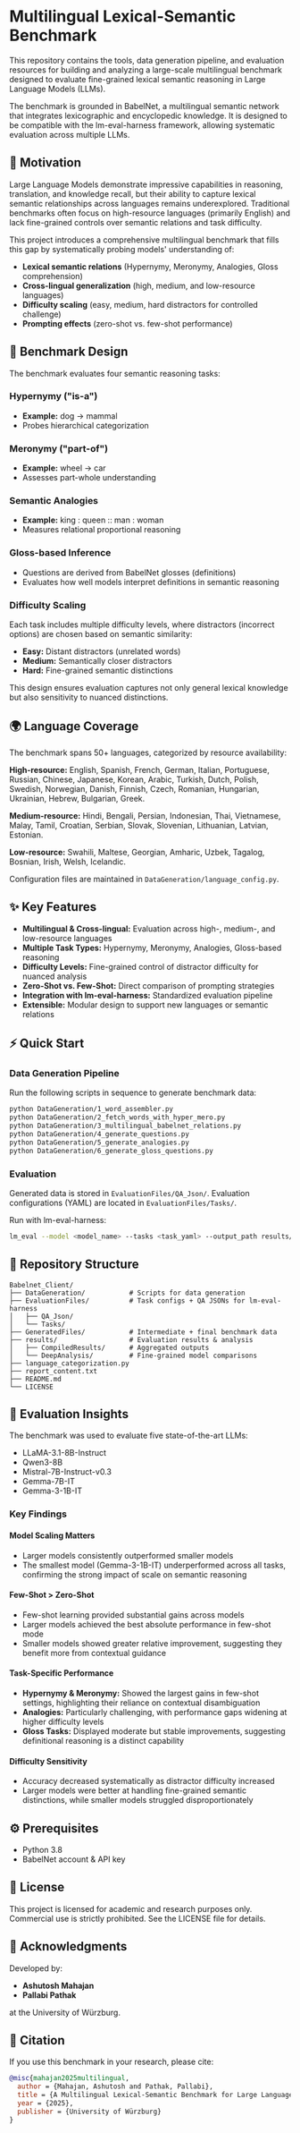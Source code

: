 # Multilingual Lexical-Semantic Benchmark

This repository contains the tools, data generation pipeline, and evaluation resources for building and analyzing a large-scale multilingual benchmark designed to evaluate fine-grained lexical semantic reasoning in Large Language Models (LLMs).

The benchmark is grounded in BabelNet, a multilingual semantic network that integrates lexicographic and encyclopedic knowledge. It is designed to be compatible with the lm-eval-harness framework, allowing systematic evaluation across multiple LLMs.

## 🎯 Motivation

Large Language Models demonstrate impressive capabilities in reasoning, translation, and knowledge recall, but their ability to capture lexical semantic relationships across languages remains underexplored. Traditional benchmarks often focus on high-resource languages (primarily English) and lack fine-grained controls over semantic relations and task difficulty.

This project introduces a comprehensive multilingual benchmark that fills this gap by systematically probing models' understanding of:

- **Lexical semantic relations** (Hypernymy, Meronymy, Analogies, Gloss comprehension)
- **Cross-lingual generalization** (high, medium, and low-resource languages)
- **Difficulty scaling** (easy, medium, hard distractors for controlled challenge)
- **Prompting effects** (zero-shot vs. few-shot performance)

## 🧩 Benchmark Design

The benchmark evaluates four semantic reasoning tasks:

### Hypernymy ("is-a")
- **Example:** dog → mammal
- Probes hierarchical categorization

### Meronymy ("part-of")
- **Example:** wheel → car
- Assesses part-whole understanding

### Semantic Analogies
- **Example:** king : queen :: man : woman
- Measures relational proportional reasoning

### Gloss-based Inference
- Questions are derived from BabelNet glosses (definitions)
- Evaluates how well models interpret definitions in semantic reasoning

### Difficulty Scaling

Each task includes multiple difficulty levels, where distractors (incorrect options) are chosen based on semantic similarity:

- **Easy:** Distant distractors (unrelated words)
- **Medium:** Semantically closer distractors
- **Hard:** Fine-grained semantic distinctions

This design ensures evaluation captures not only general lexical knowledge but also sensitivity to nuanced distinctions.

## 🌍 Language Coverage

The benchmark spans 50+ languages, categorized by resource availability:

**High-resource:** English, Spanish, French, German, Italian, Portuguese, Russian, Chinese, Japanese, Korean, Arabic, Turkish, Dutch, Polish, Swedish, Norwegian, Danish, Finnish, Czech, Romanian, Hungarian, Ukrainian, Hebrew, Bulgarian, Greek.

**Medium-resource:** Hindi, Bengali, Persian, Indonesian, Thai, Vietnamese, Malay, Tamil, Croatian, Serbian, Slovak, Slovenian, Lithuanian, Latvian, Estonian.

**Low-resource:** Swahili, Maltese, Georgian, Amharic, Uzbek, Tagalog, Bosnian, Irish, Welsh, Icelandic.

Configuration files are maintained in `DataGeneration/language_config.py`.

## ✨ Key Features

- **Multilingual & Cross-lingual:** Evaluation across high-, medium-, and low-resource languages
- **Multiple Task Types:** Hypernymy, Meronymy, Analogies, Gloss-based reasoning
- **Difficulty Levels:** Fine-grained control of distractor difficulty for nuanced analysis
- **Zero-Shot vs. Few-Shot:** Direct comparison of prompting strategies
- **Integration with lm-eval-harness:** Standardized evaluation pipeline
- **Extensible:** Modular design to support new languages or semantic relations

## ⚡ Quick Start

### Data Generation Pipeline

Run the following scripts in sequence to generate benchmark data:

```bash
python DataGeneration/1_word_assembler.py
python DataGeneration/2_fetch_words_with_hyper_mero.py
python DataGeneration/3_multilingual_babelnet_relations.py
python DataGeneration/4_generate_questions.py
python DataGeneration/5_generate_analogies.py
python DataGeneration/6_generate_gloss_questions.py
```

### Evaluation

Generated data is stored in `EvaluationFiles/QA_Json/`.
Evaluation configurations (YAML) are located in `EvaluationFiles/Tasks/`.

Run with lm-eval-harness:

```bash
lm_eval --model <model_name> --tasks <task_yaml> --output_path results/
```

## 📂 Repository Structure

```
Babelnet_Client/
├── DataGeneration/           # Scripts for data generation
├── EvaluationFiles/          # Task configs + QA JSONs for lm-eval-harness
│   ├── QA_Json/
│   └── Tasks/
├── GeneratedFiles/           # Intermediate + final benchmark data
├── results/                  # Evaluation results & analysis
│   ├── CompiledResults/      # Aggregated outputs
│   └── DeepAnalysis/         # Fine-grained model comparisons
├── language_categorization.py
├── report_content.txt
├── README.md
└── LICENSE
```

## 🧪 Evaluation Insights

The benchmark was used to evaluate five state-of-the-art LLMs:

- LLaMA-3.1-8B-Instruct
- Qwen3-8B
- Mistral-7B-Instruct-v0.3
- Gemma-7B-IT
- Gemma-3-1B-IT

### Key Findings

#### Model Scaling Matters
- Larger models consistently outperformed smaller models
- The smallest model (Gemma-3-1B-IT) underperformed across all tasks, confirming the strong impact of scale on semantic reasoning

#### Few-Shot > Zero-Shot
- Few-shot learning provided substantial gains across models
- Larger models achieved the best absolute performance in few-shot mode
- Smaller models showed greater relative improvement, suggesting they benefit more from contextual guidance

#### Task-Specific Performance
- **Hypernymy & Meronymy:** Showed the largest gains in few-shot settings, highlighting their reliance on contextual disambiguation
- **Analogies:** Particularly challenging, with performance gaps widening at higher difficulty levels
- **Gloss Tasks:** Displayed moderate but stable improvements, suggesting definitional reasoning is a distinct capability

#### Difficulty Sensitivity
- Accuracy decreased systematically as distractor difficulty increased
- Larger models were better at handling fine-grained semantic distinctions, while smaller models struggled disproportionately

## ⚙️ Prerequisites

- Python 3.8
- BabelNet account & API key

## 📜 License

This project is licensed for academic and research purposes only.
Commercial use is strictly prohibited.
See the LICENSE file for details.

## 🙏 Acknowledgments

Developed by:
- **Ashutosh Mahajan**
- **Pallabi Pathak**

at the University of Würzburg.

## 📖 Citation

If you use this benchmark in your research, please cite:

```bibtex
@misc{mahajan2025multilingual,
  author = {Mahajan, Ashutosh and Pathak, Pallabi},
  title = {A Multilingual Lexical-Semantic Benchmark for Large Language Models},
  year = {2025},
  publisher = {University of Würzburg}
}
```

